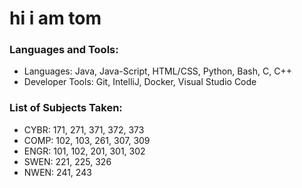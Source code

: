 # hi i am tom

### Languages and Tools:
- Languages: Java, Java-Script, HTML/CSS, Python, Bash, C, C++
- Developer Tools: Git, IntelliJ, Docker, Visual Studio Code

### List of Subjects Taken:
- CYBR: 171, 271, 371, 372, 373
- COMP: 102, 103, 261, 307, 309
- ENGR: 101, 102, 201, 301, 302
- SWEN: 221, 225, 326
- NWEN: 241, 243
